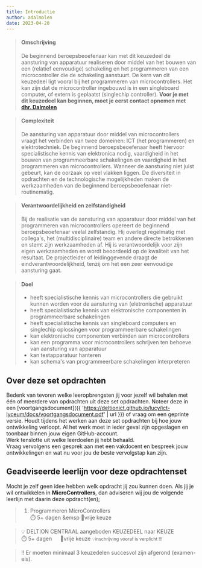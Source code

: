 ```yaml
---
title: Introductie
author: adalmolen
date: 2023-04-20
---
```


> #### Omschrijving
> De beginnend beroepsbeoefenaar kan met dit keuzedeel de aansturing van apparatuur realiseren door middel van het bouwen van een (relatief eenvoudige) schakeling en het programmeren van een microcontroller die de schakeling aanstuurt. De kern van dit keuzedeel ligt vooral bij het programmeren van microcontrollers. Het kan zijn dat de microcontroller ingebouwd is in een singleboard computer, of extern is geplaatst (singlechip controller).
> **Voor je met dit keuzedeel kan beginnen, moet je eerst contact opnemen met [dhr. Dalmolen](mailto:adalmolen@deltion.nl?subject=Keuzedeel%20Programmeren%20van%20Microcontrollers)**

> #### Complexiteit
> De aansturing van apparatuur door middel van microcontrollers vraagt het verbinden van twee domeinen: ICT (het programmeren) en elektrotechniek. De beginnend beroepsbeoefenaar heeft hiervoor specialistische kennis van elektronica nodig, vaardigheid in het bouwen van programmeerbare schakelingen en vaardigheid in het programmeren van microcontrollers. Wanneer de aansturing niet juist gebeurt, kan de oorzaak op veel vlakken liggen. De diversiteit in opdrachten en de technologische mogelijkheden maken de werkzaamheden van de beginnend beroepsbeoefenaar niet-routinematig.

> #### Verantwoordelijkheid en zelfstandigheid
> Bij de realisatie van de aansturing van apparatuur door middel van het programmeren van microcontrollers opereert de beginnend beroepsbeoefenaar veelal zelfstandig. Hij overlegt regelmatig met collega's, het (multidisciplinaire) team en andere directe betrokkenen en stemt zijn werkzaamheden af. Hij is verantwoordelijk voor zijn eigen werkzaamheden en wordt beoordeeld op de kwaliteit van het resultaat. De projectleider of leidinggevende draagt de eindverantwoordelijkheid, tenzij om het een zeer eenvoudige aansturing gaat.

> #### Doel
> - heeft specialistische kennis van microcontrollers die gebruikt kunnen worden voor de aansturing van (eletronische) apparatuur
> - heeft specialistische kennis van elektronische componenten in programmeerbare schakelingen
> - heeft specialistische kennis van singleboard computers en singlechip oplossingen voor programmeerbare schakelingen
> - kan elektronische componenten verbinden aan microcontrollers
> - kan een programma voor microcontrollers schrijven ten behoeve van aansturing van apparatuur
> - kan testapparatuur hanteren
> - kan schema's van programmeerbare schakelingen interpreteren




## Over deze set opdrachten
Bedenk van tevoren welke leeropbrengsten jij voor jezelf wil behalen met één of meerdere van opdrachten
uit deze set opdrachten. Noteer deze in een [voortgangsdocument]({{ 'https://deltionict.github.io/lucy/ict-lyceum/docs/voortgangsdocument.pdf' | url }})
of vraag om een geprinte versie. Houdt tijdens het werken aan deze set opdrachten bij hoe jouw ontwikkeling verloopt.
Al het werk moet in ieder geval zijn opgeslagen en toonbaar binnen jouw eigen GitHub-account.   
Werk tenslotte uit welke leerdoelen jij hebt behaald. <br>
Vraag vervolgens een gesprek aan met een vakdocent en bespreek jouw ontwikkelingen en wat nu voor jou de beste vervolgstap kan zijn.


## Geadviseerde leerlijn voor deze opdrachtenset
Mocht je zelf geen idee hebben welk opdracht jij zou kunnen doen.
Als jij je wil ontwikkelen in **MicroControllers**, dan adviseren wij jou de
volgende leerlijn met daarin deze opdracht(en);
> 1. Programmeren MicroControllers<br>
> ⏱️ 5+ dagen &emsp 🪽vrije keuze

> 💡 DELTION CENTRAAL aangeboden KEUZEDEEL naar KEUZE<br>
> ⏱️ 5+ dagen &emsp; 🪽vrije keuze
> <small>💡inschrijving vooraf is verplicht !!!</small>

> ‼️ Er moeten minimaal 3 keuzedelen succesvol zijn afgerond (examen-eis).


